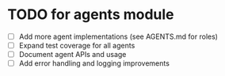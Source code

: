 # TODO for agents module

- [ ] Add more agent implementations (see AGENTS.md for roles)
- [ ] Expand test coverage for all agents
- [ ] Document agent APIs and usage
- [ ] Add error handling and logging improvements
